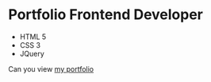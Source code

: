# Portfolio Frontend Developer
- HTML 5
- CSS 3
- JQuery

Can you view [my portfolio](file:///C:/Users/Student/Desktop/артем%20казан/1.9.фин.html#section2)
